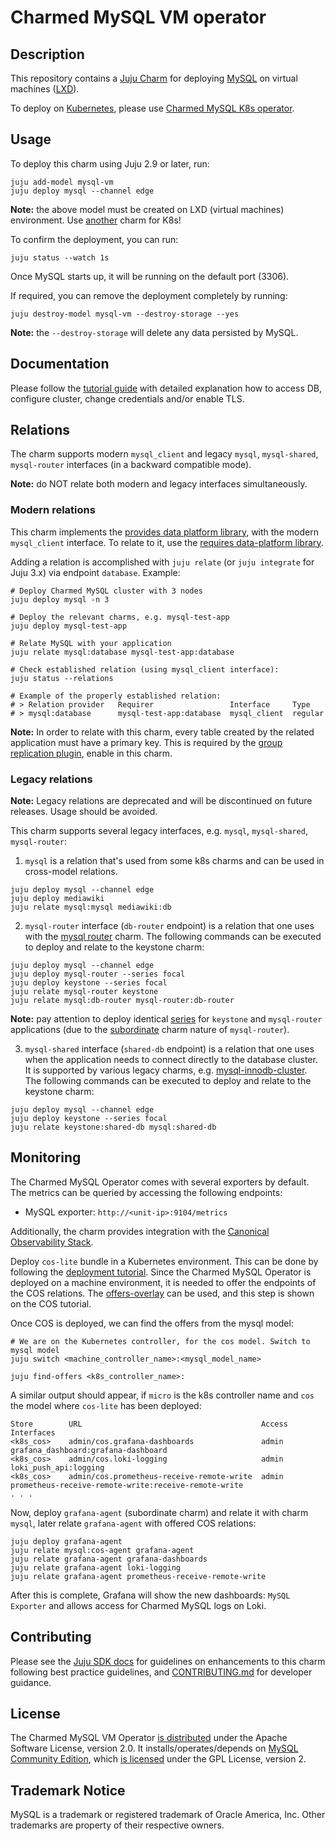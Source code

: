 # Charmed MySQL VM operator

## Description

This repository contains a [Juju Charm](https://charmhub.io/mysql) for deploying [MySQL](https://www.mysql.com/) on virtual machines ([LXD](https://ubuntu.com/lxd)).

To deploy on [Kubernetes](https://microk8s.io/), please use [Charmed MySQL K8s operator](https://charmhub.io/mysql-k8s).

## Usage

To deploy this charm using Juju 2.9 or later, run:

```shell
juju add-model mysql-vm
juju deploy mysql --channel edge
```

**Note:** the above model must be created on LXD (virtual machines) environment. Use [another](https://charmhub.io/mysql-k8s) charm for K8s!

To confirm the deployment, you can run:

```shell
juju status --watch 1s
```

Once MySQL starts up, it will be running on the default port (3306).

If required, you can remove the deployment completely by running:

```shell
juju destroy-model mysql-vm --destroy-storage --yes
```

**Note:** the `--destroy-storage` will delete any data persisted by MySQL.

## Documentation

Please follow the [tutorial guide](https://discourse.charmhub.io/t/charmed-mysql-tutorial/8623) with detailed explanation how to access DB, configure cluster, change credentials and/or enable TLS.

## Relations

The charm supports modern `mysql_client` and legacy `mysql`, `mysql-shared`, `mysql-router` interfaces (in a backward compatible mode).

**Note:** do NOT relate both modern and legacy interfaces simultaneously.


### Modern relations

This charm implements the [provides data platform library](https://charmhub.io/data-platform-libs/libraries/database_provides), with the modern `mysql_client` interface.
To relate to it, use the [requires data-platform library](https://charmhub.io/data-platform-libs/libraries/database_requires).

Adding a relation is accomplished with `juju relate` (or `juju integrate` for Juju 3.x) via endpoint `database`. Example:

```shell
# Deploy Charmed MySQL cluster with 3 nodes
juju deploy mysql -n 3

# Deploy the relevant charms, e.g. mysql-test-app
juju deploy mysql-test-app

# Relate MySQL with your application
juju relate mysql:database mysql-test-app:database

# Check established relation (using mysql_client interface):
juju status --relations

# Example of the properly established relation:
# > Relation provider   Requirer                 Interface     Type
# > mysql:database      mysql-test-app:database  mysql_client  regular
```

**Note:** In order to relate with this charm, every table created by the related application must have a primary key. This is required by the [group replication plugin](https://dev.mysql.com/doc/refman/5.7/en/group-replication-requirements.html), enable in this charm.


### Legacy relations

**Note:** Legacy relations are deprecated and will be discontinued on future releases. Usage should be avoided.

This charm supports several legacy interfaces, e.g. `mysql`, `mysql-shared`, `mysql-router`:

1. `mysql` is a relation that's used from some k8s charms and can be used in cross-model relations.

```shell
juju deploy mysql --channel edge
juju deploy mediawiki
juju relate mysql:mysql mediawiki:db
```

2. `mysql-router` interface (`db-router` endpoint) is a relation that one uses with the [mysql router](https://charmhub.io/mysql-router) charm. The following commands can be executed to deploy and relate to the keystone charm:

```shell
juju deploy mysql --channel edge
juju deploy mysql-router --series focal
juju deploy keystone --series focal
juju relate mysql-router keystone
juju relate mysql:db-router mysql-router:db-router
```

**Note:** pay attention to deploy identical [series](https://juju.is/docs/olm/deploy-an-application-with-a-specific-series) for `keystone` and `mysql-router` applications (due to the [subordinate](https://juju.is/docs/sdk/charm-types#heading--subordinate-charms) charm nature of `mysql-router`).

3. `mysql-shared` interface (`shared-db` endpoint) is a relation that one uses when the application needs to connect directly to the database cluster.
It is supported by various legacy charms, e.g. [mysql-innodb-cluster](https://charmhub.io/mysql-innodb-cluster).
The following commands can be executed to deploy and relate to the keystone charm:

```shell
juju deploy mysql --channel edge
juju deploy keystone --series focal
juju relate keystone:shared-db mysql:shared-db
```

## Monitoring

The Charmed MySQL Operator comes with several exporters by default. The metrics can be queried by accessing the following endpoints:

- MySQL exporter: `http://<unit-ip>:9104/metrics`

Additionally, the charm provides integration with the [Canonical Observability Stack](https://charmhub.io/topics/canonical-observability-stack).

Deploy `cos-lite` bundle in a Kubernetes environment. This can be done by following the [deployment tutorial](https://charmhub.io/topics/canonical-observability-stack/tutorials/install-microk8s). Since the Charmed MySQL Operator is deployed on a machine environment, it is needed to offer the endpoints of the COS relations. The [offers-overlay](https://github.com/canonical/cos-lite-bundle/blob/main/overlays/offers-overlay.yaml) can be used, and this step is shown on the COS tutorial.

Once COS is deployed, we can find the offers from the mysql model:
```shell
# We are on the Kubernetes controller, for the cos model. Switch to mysql model
juju switch <machine_controller_name>:<mysql_model_name>

juju find-offers <k8s_controller_name>:
```

A similar output should appear, if `micro` is the k8s controller name and `cos` the model where `cos-lite` has been deployed:
```
Store        URL                                        Access  Interfaces
<k8s_cos>    admin/cos.grafana-dashboards               admin   grafana_dashboard:grafana-dashboard
<k8s_cos>    admin/cos.loki-logging                     admin   loki_push_api:logging
<k8s_cos>    admin/cos.prometheus-receive-remote-write  admin   prometheus-receive-remote-write:receive-remote-write
. . .
```

Now, deploy `grafana-agent` (subordinate charm) and relate it with charm `mysql`, later relate `grafana-agent` with offered COS relations:
```shell
juju deploy grafana-agent
juju relate mysql:cos-agent grafana-agent
juju relate grafana-agent grafana-dashboards
juju relate grafana-agent loki-logging
juju relate grafana-agent prometheus-receive-remote-write
```

After this is complete, Grafana will show the new dashboards: `MySQL Exporter` and allows access for Charmed MySQL logs on Loki.


## Contributing

Please see the [Juju SDK docs](https://juju.is/docs/sdk) for guidelines on enhancements to this
charm following best practice guidelines, and [CONTRIBUTING.md](https://github.com/canonical/mysql-operator/blob/main/CONTRIBUTING.md) for developer guidance.

## License
The Charmed MySQL VM Operator [is distributed](https://github.com/canonical/mysql-operator/blob/main/LICENSE) under the Apache Software License, version 2.0.
It installs/operates/depends on [MySQL Community Edition](https://github.com/mysql/mysql-server), which [is licensed](https://github.com/mysql/mysql-server/blob/8.0/LICENSE) under the GPL License, version 2.

## Trademark Notice
MySQL is a trademark or registered trademark of Oracle America, Inc.
Other trademarks are property of their respective owners.
